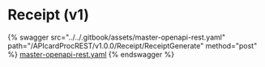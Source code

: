 # Receipt (v1)

{% swagger src="../../.gitbook/assets/master-openapi-rest.yaml" path="/APIcardProcREST/v1.0.0/Receipt/ReceiptGenerate" method="post" %}
[master-openapi-rest.yaml](../../.gitbook/assets/master-openapi-rest.yaml)
{% endswagger %}

